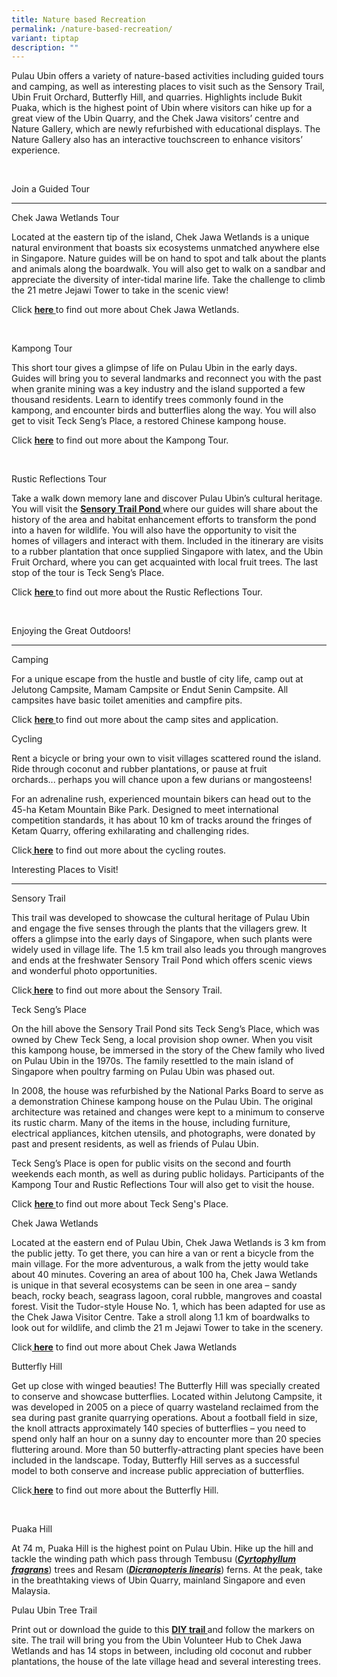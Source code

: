 ```yaml
---
title: Nature based Recreation
permalink: /nature-based-recreation/
variant: tiptap
description: ""
---
```

<p>Pulau Ubin offers a variety of nature-based activities including guided
tours and camping, as well as interesting places to visit such as the Sensory
Trail, Ubin Fruit Orchard, Butterfly Hill, and quarries. Highlights include
Bukit Puaka, which is the highest point of Ubin where visitors can hike
up for a great view of the Ubin Quarry, and the Chek Jawa visitors’ centre
and Nature Gallery, which are newly refurbished with educational displays.
The Nature Gallery also has an interactive touchscreen to enhance visitors’
experience.</p>
<p>&nbsp;</p>
<p>Join a Guided Tour</p>
<hr>
<p>Chek Jawa Wetlands Tour</p>
<p>Located at the eastern tip of the island, Chek Jawa Wetlands is a unique
natural environment that boasts six ecosystems unmatched anywhere else
in Singapore. Nature guides will be on hand to spot and talk about the
plants and animals along the boardwalk. You will also get to walk on a
sandbar and appreciate the diversity of inter-tidal marine life. Take the
challenge to climb the 21 metre Jejawi Tower to take in the scenic view!</p>
<p>Click <strong><a href="https://www.nparks.gov.sg/pulau-ubin/biodiversity/places-of-interest/chek-jawa-wetlands" rel="noopener noreferrer" target="_blank">here </a></strong>to
find out more about Chek Jawa Wetlands.</p>
<p>&nbsp;</p>
<p>Kampong Tour</p>
<p>This short tour gives a glimpse of life on Pulau Ubin in the early days.
Guides will bring you to several landmarks and reconnect you with the past
when granite mining was a key industry and the island supported a few thousand
residents. Learn to identify trees commonly found in the kampong, and encounter
birds and butterflies along the way. You will also get to visit Teck&nbsp;Seng’s&nbsp;Place,
a restored Chinese kampong house.</p>
<p>Click <strong><a href="https://www.nparks.gov.sg/pulau-ubin/activities/nature-walks-and-trails/kampong-tour" rel="noopener noreferrer" target="_blank">here</a></strong> to
find out more about the Kampong Tour.</p>
<p>&nbsp;</p>
<p>Rustic Reflections Tour</p>
<p>Take a walk down memory lane and discover Pulau&nbsp;Ubin’s&nbsp;cultural
heritage. You will visit the <strong><a href="https://www.nparks.gov.sg/pulau-ubin/biodiversity/places-of-interest/st-pond" rel="noopener noreferrer" target="_blank">Sensory Trail Pond </a></strong>where
our guides will share about the history of the area and habitat enhancement
efforts to transform the pond into a haven for wildlife. You will also
have the opportunity to visit the homes of villagers and interact with
them. Included in the itinerary are visits to a rubber plantation that
once supplied Singapore with latex, and the Ubin Fruit Orchard, where you
can get acquainted with local fruit trees. The last stop of the tour is
Teck&nbsp;Seng’s&nbsp;Place.</p>
<p></p>
<p>Click <strong><a href="https://www.nparks.gov.sg/pulau-ubin/activities/nature-walks-and-trails/rustic-reflections-tour" rel="noopener noreferrer" target="_blank">here </a></strong>to
find out more about the Rustic Reflections Tour.</p>
<p>&nbsp;</p>
<p>Enjoying the Great Outdoors!</p>
<hr>
<p>Camping</p>
<p>For a unique escape from the hustle and bustle of city life, camp out
at Jelutong Campsite, Mamam Campsite or Endut Senin Campsite. All campsites
have basic toilet amenities and campfire pits.</p>
<p>Click&nbsp;<strong><a href="https://www.nparks.gov.sg/pulau-ubin/activities/camping" rel="noopener noreferrer" target="_blank">here&nbsp;</a></strong>to
find out more about the camp sites and application.</p>
<p>Cycling</p>
<p>Rent a bicycle or bring your own to visit villages scattered round the
island. Ride through coconut and rubber plantations, or pause at fruit
orchards...&nbsp;perhaps you will chance upon a few durians or mangosteens!</p>
<p>For an adrenaline rush, experienced mountain bikers can head out to the
45-ha Ketam Mountain Bike Park. Designed to meet international competition
standards, it has about 10 km of tracks around the fringes of Ketam Quarry,
offering exhilarating and challenging rides.</p>
<p>Click<strong><a href="https://www.nparks.gov.sg/pulau-ubin/activities/cycling" rel="noopener noreferrer" target="_blank"> here</a></strong> to
find out more about the cycling routes.</p>
<p>Interesting Places to Visit!</p>
<hr>
<p>Sensory Trail</p>
<p>This trail was developed to showcase the cultural heritage of Pulau Ubin
and engage the five senses through the plants that the villagers grew.
It offers a glimpse into the early days of Singapore, when such plants
were widely used in village life. The 1.5 km trail also leads you through
mangroves and ends at the freshwater Sensory Trail Pond which offers scenic
views and wonderful photo opportunities.</p>
<p>Click<strong><a href="https://www.nparks.gov.sg/pulau-ubin/heritage/places-of-interest/sensory-trail-garden" rel="noopener noreferrer" target="_blank"> here</a></strong> to
find out more about the Sensory Trail.</p>
<p>Teck&nbsp;Seng’s&nbsp;Place</p>
<p>On the hill above the Sensory Trail Pond sits Teck&nbsp;Seng’s&nbsp;Place,
which was owned by Chew Teck Seng, a local provision shop owner. When you
visit this kampong house, be immersed in the story of the Chew family who
lived on Pulau Ubin in the 1970s. The family resettled to the main island
of Singapore when poultry farming on Pulau Ubin was phased out.</p>
<p>In 2008, the house was refurbished by the National Parks Board to serve
as a demonstration Chinese kampong house on the Pulau Ubin. The original
architecture was retained and changes were kept to a minimum to conserve
its rustic charm. Many of the items in the house, including furniture,
electrical appliances, kitchen utensils, and photographs, were donated
by past and present residents, as well as friends of Pulau Ubin.</p>
<p>Teck&nbsp;Seng’s&nbsp;Place is open for public visits on the second and
fourth weekends each month, as well as during public holidays. Participants
of the Kampong Tour and Rustic Reflections Tour will also get to visit
the house.</p>
<p>Click <strong><a href="https://www.nparks.gov.sg/pulau-ubin/heritage/places-of-interest/teck-seng-place" rel="noopener noreferrer" target="_blank">here </a></strong>to
find out more about Teck Seng's Place.</p>
<p>Chek Jawa Wetlands</p>
<p>Located at the eastern end of Pulau Ubin, Chek Jawa Wetlands is 3 km from
the public jetty. To get there, you can hire a van or rent a bicycle from
the main village. For the more adventurous, a walk from the jetty would
take about 40 minutes. Covering an area of about 100 ha, Chek Jawa Wetlands
is unique in that several ecosystems can be seen in one area&nbsp;–&nbsp;sandy
beach, rocky beach, seagrass lagoon, coral rubble, mangroves and coastal
forest. Visit the Tudor-style House No. 1, which has been adapted for use
as the Chek Jawa Visitor Centre. Take a stroll along 1.1 km of boardwalks
to look out for wildlife, and climb the 21 m Jejawi Tower to take in the
scenery.</p>
<p>Click<strong><a href="https://www.nparks.gov.sg/pulau-ubin/biodiversity/places-of-interest/chek-jawa-wetlands" rel="noopener noreferrer" target="_blank"> here</a></strong> to
find out more about Chek Jawa Wetlands</p>
<p>Butterfly Hill</p>
<p>Get up close with winged beauties! The Butterfly Hill was specially created
to conserve and showcase butterflies. Located within Jelutong Campsite,
it was developed in 2005 on a piece of quarry wasteland reclaimed from
the sea during past granite quarrying operations. About a football field
in size, the knoll attracts approximately 140 species of butterflies&nbsp;–&nbsp;you
need to spend only half an hour on a sunny day to encounter more than 20
species fluttering around. More than 50 butterfly-attracting plant species
have been included in the landscape. Today, Butterfly Hill serves as a
successful model to both conserve and increase public appreciation of butterflies.</p>
<p>Click<strong><a href="https://www.nparks.gov.sg/pulau-ubin/biodiversity/places-of-interest/butterfly-hill" rel="noopener noreferrer" target="_blank"> here</a></strong> to
find out more about the Butterfly Hill.</p>
<p>&nbsp;</p>
<p>Puaka Hill</p>
<p>At 74 m, Puaka Hill is the highest point on Pulau Ubin. Hike up the hill
and tackle the winding path which pass through Tembusu (<strong><em><a href="https://www.nparks.gov.sg/florafaunaweb/flora/2/8/2895" rel="noopener noreferrer" target="_blank">Cyrtophyllum fragrans</a></em></strong>)
trees and Resam (<strong><em><a href="https://www.nparks.gov.sg/florafaunaweb/flora/1/5/1547" rel="noopener noreferrer" target="_blank">Dicranopteris linearis</a></em></strong>)
ferns. At the peak, take in the breathtaking views of Ubin Quarry, mainland
Singapore and even Malaysia.</p>
<p>Pulau Ubin Tree Trail</p>
<p>Print out or download the guide to this <strong><a href="https://www.nparks.gov.sg/-/media/nparks-real-content/gardens-parks-and-nature/diy-walk/diy-walk-pdf-files/ubin_trees.pdf" rel="noopener noreferrer" target="_blank">DIY trail </a></strong>and
follow the markers on site. The trail will bring you from the Ubin Volunteer
Hub to Chek Jawa Wetlands and has 14 stops in between, including old coconut
and rubber plantations, the house of the late village head and several
interesting trees.</p>